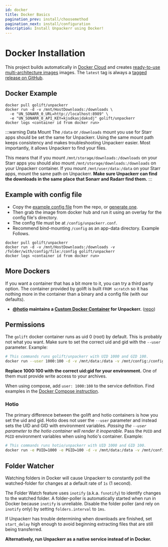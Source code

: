 ```yaml
---
id: docker
title: Docker Basics
pagination_prev: install/choosemethod
pagination_next: install/configuration
description: Install Unpackerr using Docker!
---
```


# Docker Installation

This project builds automatically in [Docker Cloud](https://hub.docker.com/r/golift/unpackerr) and creates
[ready-to-use multi-architecture images](https://hub.docker.com/r/golift/unpackerr/tags) images.
The `latest` tag is always a [tagged release on GitHub](https://github.com/Unpackerr/unpackerr/releases).

## Docker Example

```shell
docker pull golift/unpackerr
docker run -d -v /mnt/HostDownloads:/downloads \
  -e "UN_SONARR_0_URL=http://localhost:8989" \
  -e "UN_SONARR_0_API_KEY=kjsdkasjdaksdj" golift/unpackerr
docker logs <container id from docker run>
```

:::warning Data Mount
The `/data` or `/downloads` mount you use for Starr apps should be set the same for Unpackerr.
Using the same mount path keeps consistency and makes troubleshooting Unpackerr easier.
Most importantly, it allows Unpackerr to find your files.

This means that if you mount `/mnt/storage/downloads:/downloads` on your Starr apps you should
also mount `/mnt/storage/downloads:/downloads` on your Unpackerr container. If you mount
`/mnt/user/data:/data` on your Starr apps, mount the same path on Unpackerr.
**Make sure Unpackerr can find the downloads in the same place that Sonarr and Radarr find them.**
:::

## Example with config file

- Copy the [example config file](https://github.com/Unpackerr/unpackerr/blob/main/examples/unpackerr.conf.example)
  from the repo, or [generate one](https://notifiarr.com/unpackerr.php).
- Then grab the image from docker hub and run it using an overlay for the config file's directory.
- The config file must be at `/config/unpackerr.conf`.
- Recommend bind-mounting `/config` as an app-data directory. Example Follows.

```shell
docker pull golift/unpackerr
docker run -d -v /mnt/HostDownloads:/downloads -v /folder/with/config/file:/config golift/unpackerr
docker logs <container id from docker run>
```

## More Dockers

If you want a container that has a bit more to it, you can try a third party option.
The container provided by golift is built `FROM scratch` so it has nothing more in the
container than a binary and a config file (with our defaults).

- **[@hotio](https://github.com/hotio) maintains a
    [Custom Docker Container](https://hub.docker.com/r/hotio/unpackerr)
    for Unpackerr.** ([repo](https://github.com/hotio/unpackerr))

## Permissions

The `golift` docker container runs as uid 0 (root) by default. This is probably not what you want.
Make sure to set the correct uid and gid with the `--user` parameter. Example:

```bash
# This commands runs golift/unpackerr with UID 1000 and GID 100.
docker run --user 1000:100 -d -v /mnt/data:/data -v /mnt/config:/config golift/unpackerr
```

**Replace 1000:100 with the correct uid:gid for your environment.**
One of them must provide write access to your archives.

When using compose, add `user: 1000:100` to the service definition.
Find examples in the [Docker Compose instruction](compose).

### Hotio

The primary difference between the golift and hotio containers is how you set the uid and gid.
Hotio does not user the `--user` parameter and instead sets the UID and GID with environment
variables. *Passing the `--user` parameter to the hotio container will render it inoperable.*
Pass the `PUID` and `PGID` environment variables when using hotio's container. Example:

```bash
# This commands runs hotio/unpackerr with UID 1000 and GID 100.
docker run -e PUID=1000 -e PGID=100 -d -v /mnt/data:/data -v /mnt/config:/config hotio/unpackerr
```

## Folder Watcher

Watching folders in Docker will cause Unpackerr to constantly poll the
watched-folder for changes at a default rate of `1s` (1 second).

The Folder Watch feature uses `inotify` (a.k.a. `fsnotify`) to identify
changes to the watched folder. A folder-poller is automatically started when
run in Docker because `inotify` is unreliable. Disable the folder poller
(and rely on `inotify` only) by setting `folders.interval` to `1ms`.

If Unpackerr has trouble determining when downloads are finished, set
`start_delay` high enough to avoid beginning extracting files that are
still being transferred.

**Alternatively, run Unpackerr as a native service instead of in Docker.**

